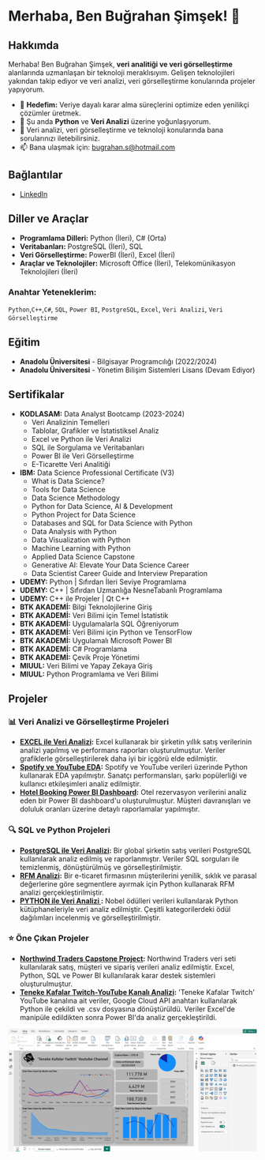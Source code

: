 # Merhaba, Ben Buğrahan Şimşek! 👋

## Hakkımda
Merhaba! Ben Buğrahan Şimşek, **veri analitiği ve veri görselleştirme** alanlarında uzmanlaşan bir teknoloji meraklısıyım. Gelişen teknolojileri yakından takip ediyor ve veri analizi, veri görselleştirme konularında projeler yapıyorum. 

- 🌟 **Hedefim:** Veriye dayalı karar alma süreçlerini optimize eden yenilikçi çözümler üretmek.
- 🌱 Şu anda **Python** ve **Veri Analizi** üzerine yoğunlaşıyorum.
- 💬 Veri analizi, veri görselleştirme ve teknoloji konularında bana sorularınızı iletebilirsiniz.
- 📫 Bana ulaşmak için: [bugrahan.s@hotmail.com](mailto:bugrahan.s@hotmail.com)

## Bağlantılar
- [LinkedIn](https://www.linkedin.com/in/bugrahansimsek)

## Diller ve Araçlar
- **Programlama Dilleri:** Python (İleri), C# (Orta)
- **Veritabanları:** PostgreSQL (İleri), SQL
- **Veri Görselleştirme:** PowerBI (İleri), Excel (İleri)
- **Araçlar ve Teknolojiler:** Microsoft Office (İleri), Telekomünikasyon Teknolojileri (İleri)

### Anahtar Yeteneklerim:
`Python`,`C++`,`C#`, `SQL`, `Power BI`, `PostgreSQL`, `Excel`, `Veri Analizi`, `Veri Görselleştirme`

## Eğitim
- **Anadolu Üniversitesi** - Bilgisayar Programcılığı (2022/2024)
- **Anadolu Üniversitesi** - Yönetim Bilişim Sistemleri Lisans (Devam Ediyor)

## Sertifikalar
- **KODLASAM:** Data Analyst Bootcamp (2023-2024)
  - Veri Analizinin Temelleri
  - Tablolar, Grafikler ve İstatistiksel Analiz
  - Excel ve Python ile Veri Analizi
  - SQL ile Sorgulama ve Veritabanları
  - Power BI ile Veri Görselleştirme
  - E-Ticarette Veri Analitiği
- **IBM:** Data Science Professional Certificate (V3)
  - What is Data Science?
  - Tools for Data Science
  - Data Science Methodology
  - Python for Data Science, AI & Development
  - Python Project for Data Science
  - Databases and SQL for Data Science with Python
  - Data Analysis with Python
  - Data Visualization with Python
  - Machine Learning with Python
  - Applied Data Science Capstone
  - Generative AI: Elevate Your Data Science Career
  - Data Scientist Career Guide and Interview Preparation
- **UDEMY:** Python | Sıfırdan İleri Seviye Programlama
- **UDEMY:** C++ | Sıfırdan Uzmanlığa NesneTabanlı Programlama
- **UDEMY:** C++ ile Projeler | Qt C++
- **BTK AKADEMİ:** Bilgi Teknolojilerine Giriş
- **BTK AKADEMİ:** Veri Bilimi için Temel İstatistik
- **BTK AKADEMİ:** Uygulamalarla SQL Öğreniyorum
- **BTK AKADEMİ:** Veri Bilimi için Python ve TensorFlow
- **BTK AKADEMİ:** Uygulamalı Microsoft Power BI
- **BTK AKADEMİ:** C# Programlama
- **BTK AKADEMİ:** Çevik Proje Yönetimi
- **MIUUL:** Veri Bilimi ve Yapay Zekaya Giriş
- **MIUUL:** Python Programlama ve Veri Bilimi

## Projeler

### 📊 Veri Analizi ve Görselleştirme Projeleri
- **[EXCEL ile Veri Analizi](https://github.com/bugrahansimsek/Sales-Dashboard):** Excel kullanarak bir şirketin yıllık satış verilerinin analizi yapılmış ve performans raporları oluşturulmuştur. Veriler grafiklerle görselleştirilerek daha iyi bir içgörü elde edilmiştir.
- **[Spotify ve YouTube EDA](https://github.com/bugrahansimsek/Spotify-and-Youtube-EDA):** Spotify ve YouTube verileri üzerinde Python kullanarak EDA yapılmıştır. Sanatçı performansları, şarkı popülerliği ve kullanıcı etkileşimleri analiz edilmiştir.
- **[Hotel Booking Power BI Dashboard](https://github.com/bugrahansimsek/Hotel-Booking-PowerBI-Dashboard):** Otel rezervasyon verilerini analiz eden bir Power BI dashboard'u oluşturulmuştur. Müşteri davranışları ve doluluk oranları üzerine detaylı raporlamalar yapılmıştır.

### 🔍 SQL ve Python Projeleri
- **[PostgreSQL ile Veri Analizi](https://github.com/bugrahansimsek/SQL-PROJECT):** Bir global şirketin satış verileri PostgreSQL kullanılarak analiz edilmiş ve raporlanmıştır. Veriler SQL sorguları ile temizlenmiş, dönüştürülmüş ve görselleştirilmiştir.
- **[RFM Analizi](https://github.com/bugrahansimsek/RFM-Analysis):** Bir e-ticaret firmasının müşterilerini yenilik, sıklık ve parasal değerlerine göre segmentlere ayırmak için Python kullanarak RFM analizi gerçekleştirilmiştir.
- **[PYTHON ile Veri Analizi ](https://github.com/bugrahansimsek/PYTHON-PROJECT):** Nobel ödülleri verileri kullanılarak Python kütüphaneleriyle veri analiz edilmiştir. Çeşitli kategorilerdeki ödül dağılımları incelenmiş ve görselleştirilmiştir.

### ⭐ Öne Çıkan Projeler
- **[Northwind Traders Capstone Project](https://github.com/bugrahansimsek/Northwind-Traders-Capstone-Project):** Northwind Traders veri seti kullanılarak satış, müşteri ve sipariş verileri analiz edilmiştir. Excel, Python, SQL ve Power BI kullanılarak karar destek sistemleri oluşturulmuştur.
- **[Teneke Kafalar Twitch-YouTube Kanalı Analizi](https://github.com/bugrahansimsek/TenekeKafalarTwitch-YoutubeChannel-Analysis):** 'Teneke Kafalar Twitch' YouTube kanalına ait veriler, Google Cloud API anahtarı kullanılarak Python ile çekildi ve .csv dosyasına dönüştürüldü. Veriler Excel'de manipüle edildikten sonra Power BI'da analiz gerçekleştirildi.

![Teneke Kafalar Analizi Görseli](https://github.com/bugrahansimsek/TenekeKafalarTwitch-YoutubeChannel-Analysis/blob/main/TenekeKafalarTwitch.gif)

